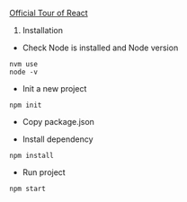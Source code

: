 [Official Tour of React](https://react.dev/learn)

1. Installation

- Check Node is installed and Node version

```
nvm use 
node -v
```

- Init a new project

```
npm init
```

- Copy package.json

- Install dependency

```
npm install
```

- Run project

```
npm start
```
